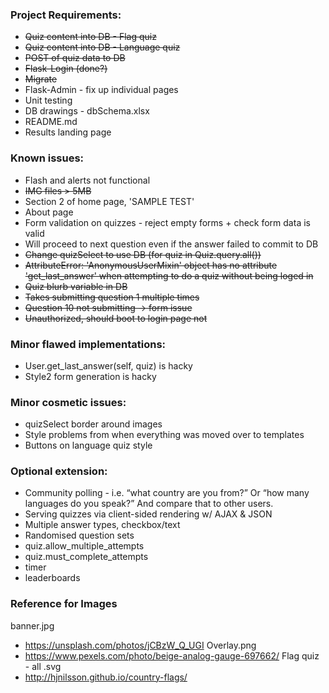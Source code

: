### Project Requirements:
* <del>Quiz content into DB - Flag quiz
* <del>Quiz content into DB - Language quiz
* <del>POST of quiz data to DB
* <del>Flask-Login (done?)
* <del>Migrate
* Flask-Admin - fix up individual pages
* Unit testing
* DB drawings - dbSchema.xlsx
* README.md
* Results landing page

### Known issues:
* Flash and alerts not functional
* <del>IMG files > 5MB
* Section 2 of home page, 'SAMPLE TEST'
* About page
* Form validation on quizzes - reject empty forms + check form data is valid
* Will proceed to next question even if the answer failed to commit to DB
* <del>Change quizSelect to use DB (for quiz in Quiz.query.all())
* <del>AttributeError: 'AnonymousUserMixin' object has no attribute 'get_last_answer' when attempting to do a quiz without being loged in
* <del>Quiz blurb variable in DB
* <del>Takes submitting question 1 multiple times
* <del>Question 10 not submitting -> form issue
* <del>Unauthorized, should boot to login page not

### Minor flawed implementations:
* User.get_last_answer(self, quiz) is hacky
* Style2 form generation is hacky

### Minor cosmetic issues:
* quizSelect border around images
* Style problems from when everything was moved over to templates
* Buttons on language quiz style

### Optional extension:
* Community polling - i.e. “what country are you from?” Or “how many languages do you speak?” And compare that to other users.
* Serving quizzes via client-sided rendering w/ AJAX & JSON
* Multiple answer types, checkbox/text
* Randomised question sets
* quiz.allow_multiple_attempts
* quiz.must_complete_attempts
* timer
* leaderboards

### Reference for Images
banner.jpg
- https://unsplash.com/photos/jCBzW_Q_UGI
Overlay.png
- https://www.pexels.com/photo/beige-analog-gauge-697662/
Flag quiz - all .svg
- http://hjnilsson.github.io/country-flags/